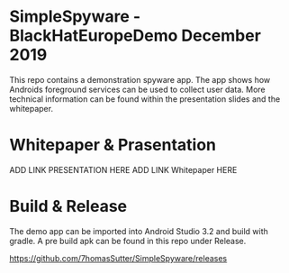 # SimpleSpyware - BlackHatEuropeDemo December 2019

This repo contains a demonstration spyware app. The app shows how Androids foreground services can be used to collect user data. More technical information can be found within the presentation slides and the whitepaper.

# Whitepaper & Prasentation
ADD LINK PRESENTATION HERE
ADD LINK Whitepaper HERE

# Build & Release
The demo app can be imported into Android Studio 3.2 and build with gradle. A pre build apk can be found in this repo under Release.

https://github.com/7homasSutter/SimpleSpyware/releases
